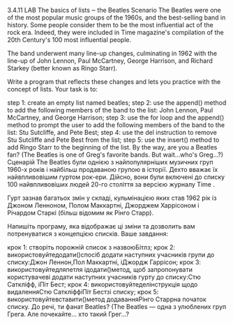 3.4.11   LAB   The basics of lists ‒ the Beatles
Scenario
The Beatles were one of the most popular music groups of the 1960s, and the best-selling band in history. Some people consider them to be the most influential act of the rock era. Indeed, they were included in Time magazine's compilation of the 20th Century's 100 most influential people.

The band underwent many line-up changes, culminating in 1962 with the line-up of John Lennon, Paul McCartney, George Harrison, and Richard Starkey (better known as Ringo Starr).


Write a program that reflects these changes and lets you practice with the concept of lists. Your task is to:

step 1: create an empty list named beatles;
step 2: use the append() method to add the following members of the band to the list: John Lennon, Paul McCartney, and George Harrison;
step 3: use the for loop and the append() method to prompt the user to add the following members of the band to the list: Stu Sutcliffe, and Pete Best;
step 4: use the del instruction to remove Stu Sutcliffe and Pete Best from the list;
step 5: use the insert() method to add Ringo Starr to the beginning of the list.
By the way, are you a Beatles fan? (The Beatles is one of Greg's favorite bands. But wait...who's Greg...?)
Сценарій
The Beatles були однією з найпопулярніших музичних груп 1960-х років і найбільш продаваною групою в історії. Дехто вважає їх найвпливовішим гуртом рок-ери. Дійсно, вони були включені до списку 100 найвпливовіших людей 20-го століття за версією журналу Time .

Гурт зазнав багатьох змін у складі, кульмінацією яких став 1962 рік із Джоном Ленноном, Полом Маккартні, Джорджем Харрісоном і Річардом Старкі (більш відомим як Рінго Старр).


Напишіть програму, яка відображає ці зміни та дозволить вам потренуватися з концепцією списків. Ваше завдання:

крок 1: створіть порожній список з назвоюБітлз;
крок 2: використовуйтедодати()спосіб додати наступних учасників групи до списку:Джон Леннон,Пол Маккартні, іДжордж Гаррісон;
крок 3: використовуйтедляпетля ідодати()метод, щоб запропонувати користувачеві додати наступних учасників гурту до списку:Стю Саткліфф, іПіт Бест;
крок 4: використовуйтеделінструкція щодо видаленняСтю СаткліффіПіт Бестзі списку;
крок 5: використовуйтевставити()метод додаванняРінго Старрна початок списку.
До речі, ти фанат Beatles? (The Beatles — одна з улюблених груп Грега. Але почекайте... хто такий Грег...?